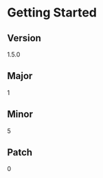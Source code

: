 # Getting Started

## Version

<!-- x-release-please-start-version -->

1.5.0

<!-- x-release-please-end -->

## Major

<!-- x-release-please-start-major -->

1

<!-- x-release-please-end -->

## Minor

<!-- x-release-please-start-minor -->

5

<!-- x-release-please-end -->

## Patch

<!-- x-release-please-start-patch -->

0

<!-- x-release-please-end -->
